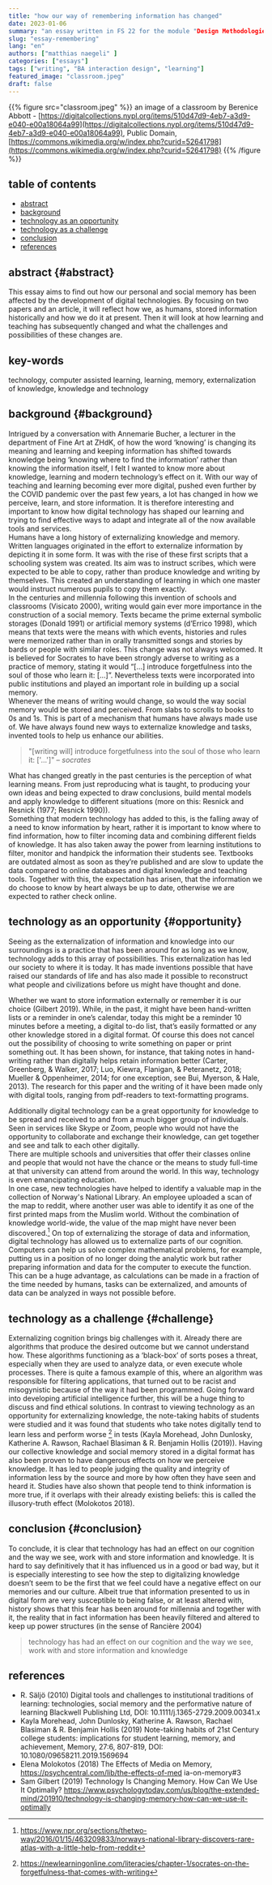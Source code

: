 ```yaml
---
title: "how our way of remembering information has changed"
date: 2023-01-06
summary: "an essay written in FS 22 for the module "Design Methodologie" taught by Joëlle Bitton and Mona Neubauer"
slug: "essay-remembering"
lang: "en"
authors: ["matthias naegeli" ]
categories: ["essays"]
tags: ["writing", "BA interaction design", "learning"]
featured_image: "classroom.jpeg"
draft: false
---
```


{{% figure src="classroom.jpeg" %}} an image of a classroom by Berenice Abbott - [https://digitalcollections.nypl.org/items/510d47d9-4eb7-a3d9-e040-e00a18064a99](https://digitalcollections.nypl.org/items/510d47d9-4eb7-a3d9-e040-e00a18064a99), Public Domain, [https://commons.wikimedia.org/w/index.php?curid=52641798](https://commons.wikimedia.org/w/index.php?curid=52641798) {{% /figure %}}  


## table of contents  
- [abstract](#abstract) 
- [background](#background)
- [technology as an opportunity](#opportunity)
- [technology as a challenge](#challenge)
- [conclusion](#conclusion)
- [references](#references)  



## abstract {#abstract}  
This essay aims to find out how our personal and social memory has been affected by the development of digital technologies. By focusing on two papers and an article, it will reflect how we, as humans, stored information historically and how we do it at present. Then it will look at how learning and teaching has subsequently changed and what the challenges and possibilities of these changes are.

## key-words
technology, computer assisted learning, learning, memory, externalization of knowledge, knowledge and technology    

  

## background {#background}  
Intrigued by a conversation with Annemarie Bucher, a lecturer in the department of Fine Art at ZHdK, of how the word ‘knowing’ is changing its meaning and learning and keeping information has shifted towards knowledge being ‘knowing where to find the information’ rather than knowing the information itself, I felt I wanted to know more about knowledge, learning and modern technology’s effect on it. With our way of teaching and learning becoming ever more digital, pushed even further by the COVID pandemic over the past few years, a lot has changed in how we perceive, learn, and store information. It is therefore interesting and important to know how digital technology has shaped our learning and trying to find effective ways to adapt and integrate all of the now available tools and services.  
Humans have a long history of externalizing knowledge and memory.  
Written languages originated in the effort to externalize information by depicting it in some form. It was with the rise of these first scripts that a schooling system was created. Its aim was to instruct scribes, which were expected to be able to copy, rather than produce knowledge and writing by themselves. This created an understanding of learning in which one master would instruct numerous pupils to copy them exactly.  
In the centuries and millennia following this invention of schools and classrooms (Visicato 2000), writing would gain ever more importance in the construction of a social memory. Texts became the prime external symbolic storages (Donald 1991) or artificial memory systems (d’Errico 1998), which means that texts were the means with which events, histories and rules were memorized rather than in orally transmitted songs and stories by bards or people with similar roles. This change was not always welcomed. It is believed for Socrates to have been strongly adverse to writing as a practice of memory, stating it would “[...] introduce forgetfulness into the soul of those who learn it: [...]”. Nevertheless texts were incorporated into public institutions and played an important role in building up a social memory.  
Whenever the means of writing would change, so would the way social memory would be stored and perceived. From slabs to scrolls to books to 0s and 1s. This is part of a mechanism that humans have always made use of. We have always found new ways to externalize knowledge and tasks, invented tools to help us enhance our abilities.

> "[writing will] introduce forgetfulness into the soul of those who learn it: ['...']" – *socrates*

What has changed greatly in the past centuries is the perception of what learning means. From just reproducing what is taught, to producing your own ideas and being expected to draw conclusions, build mental models and apply knowledge to different situations (more on this: Resnick and Resnick (1977; Resnick 1990)).  
Something that modern technology has added to this, is the falling away of a need to know information by heart, rather it is important to know where to find information, how to filter incoming data and combining different fields of knowledge. It has also taken away the power from learning institutions to filter, monitor and handpick the information their students see. Textbooks are outdated almost as soon as they’re published and are slow to update the data compared to online databases and digital knowledge and teaching tools. Together with this, the expectation has arisen, that the information we do choose to know by heart always be up to date, otherwise we are expected to rather check online.

## technology as an opportunity {#opportunity}  
Seeing as the externalization of information and knowledge into our surroundings is a practice that has been around for as long as we know, technology adds to this array of possibilities. This externalization has led our society to where it is today. It has made inventions possible that have raised our standards of life and has also made it possible to reconstruct what people and civilizations before us might have thought and done.

Whether we want to store information externally or remember it is our choice (Gilbert 2019). While, in the past, it might have been hand-written lists or a reminder in one’s calendar, today this might be a reminder 10 minutes before a meeting, a digital to-do list, that’s easily formatted or any other knowledge stored in a digital format. Of course this does not cancel out the possibility of choosing to write something on paper or print something out. It has been shown, for instance, that taking notes in hand-writing rather than digitally helps retain information better (Carter, Greenberg, & Walker, 2017; Luo, Kiewra, Flanigan, & Peteranetz, 2018; Mueller & Oppenheimer, 2014; for one exception, see Bui, Myerson, & Hale, 2013). The research for this paper and the writing of it have been made only with digital tools, ranging from pdf-readers to text-formatting programs.

Additionally digital technology can be a great opportunity for knowledge to be spread and received to and from a much bigger group of individuals. Seen in services like Skype or Zoom, people who would not have the opportunity to collaborate and exchange their knowledge, can get together and see and talk to each other digitally.  
There are multiple schools and universities that offer their classes online and people that would not have the chance or the means to study full-time at that university can attend from around the world. In this way, technology is even emancipating education.  
In one case, new technologies have helped to identify a valuable map in the collection of Norway's National Library. An employee uploaded a scan of the map to reddit, where another user was able to identify it as one of the first printed maps from the Muslim world. Without the combination of knowledge world-wide, the value of the map might have never been discovered.[^1]
On top of externalizing the storage of data and information, digital technology has allowed us to externalize parts of our cognition. Computers can help us solve complex mathematical problems, for example, putting us in a position of no longer doing the analytic work but rather preparing information and data for the computer to execute the function.
This can be a huge advantage, as calculations can be made in a fraction of the time needed by humans, tasks can be externalized, and amounts of data can be analyzed in ways not possible before.

## technology as a challenge {#challenge}  
Externalizing cognition brings big challenges with it. Already there are algorithms that produce the desired outcome but we cannot understand how. These algorithms functioning as a ‘black-box’ of sorts poses a threat, especially when they are used to analyze data, or even execute whole processes. There is quite a famous example of this, where an algorithm was responsible for filtering applications, that turned out to be racist and misogynistic because of the way it had been programmed. Going forward into developing artificial intelligence further, this will be a huge thing to discuss and find ethical solutions.
In contrast to viewing technology as an opportunity for externalizing knowledge, the note-taking habits of students were studied and it was found that students who take notes digitally tend to learn less and perform worse [^2] in tests (Kayla Morehead, John Dunlosky, Katherine A. Rawson, Rachael Blasiman & R. Benjamin Hollis (2019)).
Having our collective knowledge and social memory stored in a digital format has also been proven to have dangerous effects on how we perceive knowledge. It has led to people judging the quality and integrity of information less by the source and more by how often they have seen and heard it. Studies have also shown that people tend to think information is more true, if it overlaps with their already existing beliefs: this is called the illusory-truth effect (Molokotos 2018).

## conclusion {#conclusion}
To conclude, it is clear that technology has had an effect on our cognition and the way we see, work with and store information and knowledge. It is hard to say definitively that it has influenced us in a good or bad way, but it is especially interesting to see how the step to digitalizing knowledge doesn’t seem to be the first that we feel could have a negative effect on our memories and our culture.
Albeit true that information presented to us in digital form are very susceptible to being false, or at least altered with, history shows that this fear has been around for millennia and together with it, the reality that in fact information has been heavily filtered and altered to keep up power structures (in the sense of Rancière 2004)

> technology has had an effect on our cognition and the way we see, work with and store information and knowledge

## references  
- R. Säljö (2010) Digital tools and challenges to institutional traditions of learning: technologies, social memory and the performative nature of learning Blackwell Publishing Ltd, DOI: 10.1111/j.1365-2729.2009.00341.x
- Kayla Morehead, John Dunlosky, Katherine A. Rawson, Rachael Blasiman & R. Benjamin Hollis (2019) Note-taking habits of 21st Century college students: implications for student learning, memory, and achievement, Memory, 27:6, 807-819, DOI: 10.1080/09658211.2019.1569694
- Elena Molokotos (2018) The Effects of Media on Memory, https://psychcentral.com/lib/the-effects-of-med ia-on-memory#3
- Sam Gilbert (2019) Technology Is Changing Memory. How Can We Use It Optimally? https://www.psychologytoday.com/us/blog/the-extended-mind/201910/technology-is-changing-memory-how-can-we-use-it-optimally


[^1]: https://www.npr.org/sections/thetwo-way/2016/01/15/463209833/norways-national-library-discovers-rare-atlas-with-a-little-help-from-reddit
[^2]: https://newlearningonline.com/literacies/chapter-1/socrates-on-the-forgetfulness-that-comes-with-writing